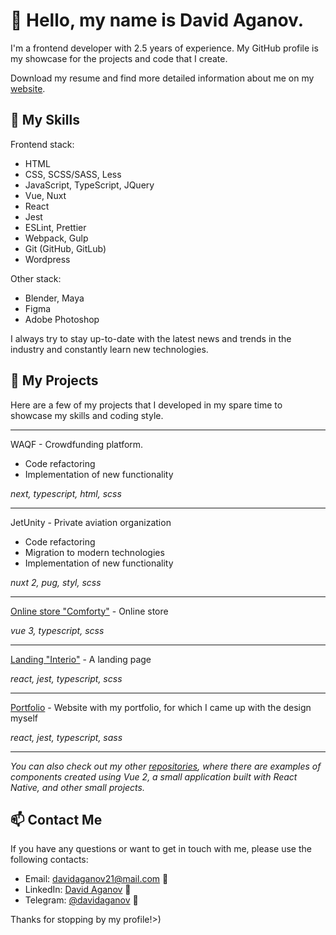 # 👋 Hello, my name is David Aganov.

I'm a frontend developer with 2.5 years of experience. My GitHub profile is my showcase for the projects and code that I create.

Download my resume and find more detailed information about me on my [website](https://aganov.dev/).

## 🔧 My Skills

Frontend stack:
- HTML
- CSS, SCSS/SASS, Less
- JavaScript, TypeScript, JQuery
- Vue, Nuxt
- React
- Jest
- ESLint, Prettier
- Webpack, Gulp
- Git (GitHub, GitLub)
- Wordpress

Other stack:
- Blender, Maya
- Figma
- Adobe Photoshop

I always try to stay up-to-date with the latest news and trends in the industry and constantly learn new technologies.

## 🚀 My Projects

Here are a few of my projects that I developed in my spare time to showcase my skills and coding style.

---
WAQF - Crowdfunding platform. 
- Code refactoring
- Implementation of new functionality

*next, typescript, html, scss*

---
JetUnity - Private aviation organization 
- Code refactoring 
- Migration to modern technologies
- Implementation of new functionality

*nuxt 2, pug, styl, scss*

---
[Online store "Comforty"](https://github.com/davidaganov/comforty) - Online store

*vue 3, typescript, scss*

---
[Landing "Interio"](https://github.com/davidaganov/landing-interio) - A landing page

*react, jest, typescript, scss*

---
[Portfolio](https://github.com/davidaganov/davidaganov.github.io) - Website with my portfolio, for which I came up with the design myself

*react, jest, typescript, sass*

---

*You can also check out my other [repositories](https://github.com/davidaganov?tab=repositories), where there are examples of components created using Vue 2, a small application built with React Native, and other small projects.*

## 📫 Contact Me

If you have any questions or want to get in touch with me, please use the following contacts:

- Email: davidaganov21@mail.com 📧
- LinkedIn: [David Aganov](https://www.linkedin.com/in/david-aganov/) 💼
- Telegram: [@davidaganov](https://t.me/davidaganov) :robot:

Thanks for stopping by my profile!>)
